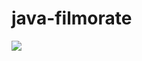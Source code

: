 # java-filmorate

<a href="https://drawsql.app/teams/wezelteam/diagrams/java-filmorate">
    <img src="https://github.com/wezelbul/java-filmorate/blob/36d207425a6db61aad074519a397e303bcdddf6b/src/main/resources/schema.png" />
</a>
